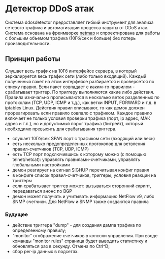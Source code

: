 # Детектор DDoS атак #
Система ddosdetector предоставляет гибкий инструмент для анализа сетевого трафика и автоматизации процесса защиты от DDoS атак. Система основана на фреимворке [netmap](https://habrahabr.ru/post/183832/) и спроектирована для работы с большим объемом трафика (10Гб/сек и больше) без потерь производительности. 

## Принцип работы ##
Слушает весь трафик на 10Гб интерфейсе сервера, в который зеркалируется весь трафик сети (либо только входящий). Каждый полученный пакет на этом интерфейсе разбирается и проверяется по списку правил. Если пакет совпадает с каким-то правилом - срабатывает триггер. По триггеру выполняются какие либо действия. Правила изначально прописываются в несколько веток разделенных по протоколам (TCP, UDP, ICMP и т.д.), как ветки INPUT, FORWARD и т.д. в iptables Linux. Действия правил описывают, то как демон должен прореагировать если правило совпало с трафиком. Каждое правило включает не только условия проверки трафика (порт, ip адрес, МАК адрес и т.п.), но и допустимый порог трафика (битрейт), который необходимо превысить для срабатывания триггера.

* слушает 10Гб/сек SPAN порт с трафиком сети (входящий или весь)
* есть несколько предопределенных протоколов для ветвления правил-счетчиков (TCP, UDP, ICMP)
* есть TCP порт подключившись к которому можно (с помощью telnet/netcat): управлять правилами-счетчиками, управлять глобальными настройками
* демон реагирует на сигнал SIGHUP перечитывая конфиг правил
* в конфиге список правил-счетчиков, триггеры, условия реакции на триггеры
* если срабатывает триггер может: вызываться сторонний скрипт, передаваться анонс по BGP
* демон может получать и учитывать информацию NetFlow v9, либо SNMP счетчики. Для NetFlow и SNMP также создаются правила

### Будущее ###
* действие триггера "dump" - для создания дампа трафика по определенному правилу;
* "monitor" отображение счетчиков в консоли управления. При вводе команды "monitor rules" страница будет выводить статистику и обновляться раз в секунду. Отмена по Ctrl^D;
* сбор per-ip данных в подсетях.